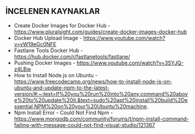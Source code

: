 ﻿## İNCELENEN KAYNAKLAR
- Create Docker Images for Docker Hub - https://www.pluralsight.com/guides/create-docker-images-docker-hub
- Docker Hub Upload Image - https://www.youtube.com/watch?v=vW19eGc0NFE
- Fastlane Tools Docker Hub - https://hub.docker.com/r/fastlanetools/fastlane/
- Pushing Docker Images - https://www.youtube.com/watch?v=3SYJQ-z4LBw
- How to Install Node.js on Ubuntu - https://www.freecodecamp.org/news/how-to-install-node-js-on-ubuntu-and-update-npm-to-the-latest-version/#:~:text=If%20you%20run%20into%20any,command%20above%20to%20update%20it.&text=sudo%20apt%20install%20build%2Dessential,NPM%20on%20your%20Ubuntu%20machine.
- Npm Install Error - Could Not Find Npm - https://www.mongodb.com/community/forums/t/npm-install-command-failing-with-message-could-not-find-visual-studio/121367
